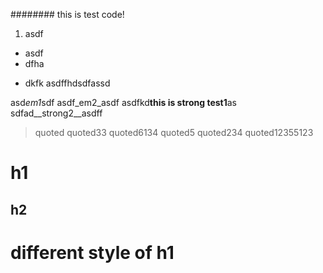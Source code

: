 ######## this is test code! 

1. asdf

* asdf
* dfha
+ dkfk 
asdffhdsdfassd

asd*em1*sdf
asdf_em2_asdf
asdfkd**this is strong test1**as
sdfad__strong2__asdff

> quoted
> quoted33
> quoted6134
> quoted5
> quoted234
> quoted12355123

# h1
## h2 
different style of h1
=====
